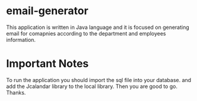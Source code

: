 # email-generator

This application is written in Java language and it is focused on generating email for comapnies according to the department and employees information.

# Important Notes

To run the application you should import the sql file into your database. and add the Jcalandar library to the local library.
Then you are good to go. 
Thanks.
